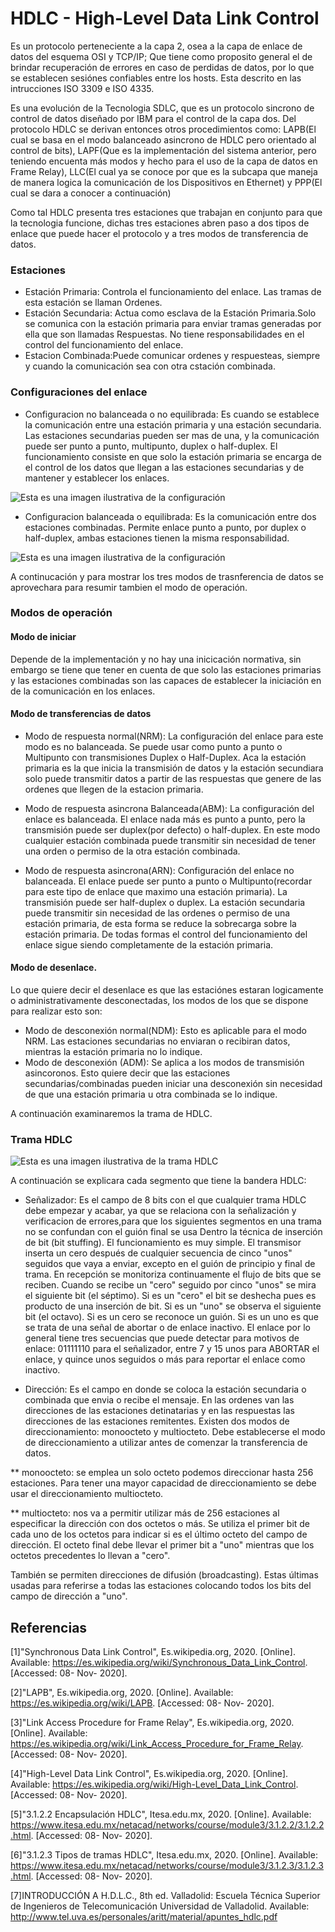 # HDLC - High-Level Data Link Control
Es un protocolo perteneciente a la capa 2, osea a la capa de enlace de datos del esquema OSI y TCP/IP; Que tiene como proposito general el de brindar recuperación de errores en caso de perdidas de datos, por lo que se establecen sesiónes confiables entre los hosts. Esta descrito en las intrucciones ISO 3309 e ISO 4335.

Es una evolución de la Tecnologia SDLC, que es un protocolo sincrono de control de datos diseñado por  IBM para el control de la capa dos. Del protocolo HDLC se derivan entonces otros procedimientos como: LAPB(El cual se basa en el modo balanceado asincrono de HDLC pero orientado al control de bits), LAPF(Que es la implementación del sistema anterior, pero teniendo encuenta más modos y hecho para el uso de la capa de datos en Frame Relay), LLC(El cual ya se conoce por que es la subcapa que maneja de manera logica la comunicación de los Dispositivos en Ethernet) y PPP(El cual se dara a conocer a continuación)

Como tal HDLC presenta tres estaciones que trabajan en conjunto para que la tecnologia funcione, dichas tres estaciones abren paso a dos tipos de enlace que puede hacer el protocolo y a tres modos de transferencia de datos.

### Estaciones
* Estación Primaria: Controla el funcionamiento del enlace. Las tramas de esta estación se llaman Ordenes.
* Estación Secundaria: Actua como esclava de la Estación Primaria.Solo se comunica con la estación primaria para enviar tramas generadas por ella que son llamadas Respuestas. No tiene responsabilidades en el control del funcionamiento del enlace. 
* Estacion Combinada:Puede comunicar ordenes y respuesteas, siempre y cuando la comunicación sea con otra cstación combinada.

### Configuraciones del enlace
* Configuracion no balanceada o no equilibrada: Es cuando se establece la comunicación entre una estación primaria y una estación secundaria. Las estaciones secundarias pueden ser mas de una, y la comunicación puede ser punto a punto, multipunto, duplex o half-duplex. El funcionamiento consiste en que solo la estación primaria se encarga de el control de los datos que llegan a las estaciones secundarias y de mantener y establecer los enlaces.


![Esta es una imagen ilustrativa de la configuración](https://github.com/Saroui/myPublicRepo/blob/master/expoTelematica/Selecci%C3%B3n_018.png)


* Configuracion balanceada o equilibrada: Es la comunicación entre dos estaciones combinadas. Permite enlace punto a punto, por duplex o half-duplex, ambas estaciones tienen la misma responsabilidad.

![Esta es una imagen ilustrativa de la configuración](https://github.com/Saroui/myPublicRepo/blob/master/expoTelematica/Selecci%C3%B3n_019.png)

A continucación y para mostrar los tres modos de trasnferencia de datos se aprovechara para resumir tambien el modo de operación.

### Modos de operación

#### Modo de iniciar

Depende de la implementación y no hay una inicicación normativa, sin embargo se tiene que tener en cuenta de que solo las estaciones primarias y las estaciones combinadas son las capaces de establecer la iniciación en de la comunicación en los enlaces.

#### Modo de transferencias de datos

* Modo de respuesta normal(NRM): La configuración del enlace para este modo es no balanceada. Se puede usar como punto a punto o Multipunto con transmisiones Duplex o Half-Duplex. Aca la estación primaria es la que inicia la transmisión de datos y la estación secundiara solo puede transmitir datos a partir de las respuestas que genere de las ordenes que llegen de la estacion primaria.

* Modo de respuesta asincrona Balanceada(ABM): La configuración del enlace es balanceada.  El enlace nada más es punto a punto, pero la transmisión puede ser duplex(por defecto) o half-duplex. En este modo cualquier estación combinada puede transmitir sin necesidad de tener una orden o permiso de la otra estación combinada.

* Modo de respuesta asincrona(ARN): Configuración del enlace no balanceada. El enlace puede ser punto a punto o Multipunto(recordar para este tipo de enlace que maximo una estación primaria). La transmisión puede ser half-duplex o duplex. La estación secundaria puede transmitir sin necesidad de las ordenes o permiso de una estación primaria, de esta forma se reduce la sobrecarga sobre la estación primaria. De todas formas el control del funcionamiento del enlace sigue siendo completamente de la estación primaria.

#### Modo de desenlace.
Lo que quiere decir el desenlace es que las estaciónes estaran logicamente o administrativamente desconectadas, los modos de los que se dispone para realizar esto son:

* Modo de desconexión normal(NDM): Esto es aplicable para el modo NRM. Las estaciones secundarias no enviaran o recibiran datos, mientras la estación primaria no lo indique.
* Modo de desconexión (ADM): Se aplica a los modos de transmisión asincoronos. Esto quiere decir que las estaciones secundarias/combinadas pueden iniciar una desconexión sin necesidad de que una estación primaria u otra combinada se lo indique.

A continuación examinaremos la trama de HDLC.

### Trama HDLC

![Esta es una imagen ilustrativa de la trama HDLC](https://github.com/Saroui/myPublicRepo/blob/master/expoTelematica/Selecci%C3%B3n_020.png)

A continuación se explicara cada segmento que tiene la bandera HDLC:

* Señalizador:  Es el campo de 8 bits con el que cualquier trama HDLC debe empezar y acabar, ya que se relaciona con la señalización y verificacion  de errores,para que los siguientes segmentos en una trama no se confundan con el guión final se usa Dentro  la  técnica  de  inserción  de  bit  (bit  stuffing).  El  funcionamiento  es  muy  simple.  El  transmisor  inserta  un  cero  después  de  cualquier  secuencia  de  cinco  "unos"  seguidos  que  vaya  a  enviar,  excepto  en  el  guión  de  principio y final de trama. En recepción se monitoriza continuamente el flujo de bits que  se  reciben.  Cuando  se  recibe  un  "cero"  seguido  por  cinco  "unos"  se  mira  el  siguiente bit (el séptimo). Si es un "cero" el bit se deshecha pues es producto de una inserción de bit. Si es un "uno" se observa el siguiente bit (el octavo). Si es un cero se  reconoce  un  guión.  Si  es  un  uno  es  que  se  trata  de  una  señal  de  abortar  o  de  enlace inactivo. El enlace por lo general tiene tres secuencias que puede detectar para motivos de enlace: 01111110 para el señalizador, entre 7 y 15 unos para ABORTAR el enlace, y quince unos seguidos o más para reportar el enlace como inactivo.

* Dirección: Es el campo en donde se coloca la estación secundaria o combinada que envia o recibe el mensaje. En las ordenes van las direcciones de las estaciones detinatarias y en las respuestas las direcciones de las estaciones remitentes. Existen dos modos de direccionamiento: monoocteto y multiocteto. Debe establecerse el modo de direccionamiento a utilizar antes de comenzar la transferencia de datos. 

** monoocteto:  se  emplea  un  solo  octeto  podemos  direccionar  hasta  256  estaciones.  Para    tener    una    mayor    capacidad    de    direccionamiento    se    debe    usar    el    direccionamiento multiocteto. 

** multiocteto:  nos  va  a  permitir  utilizar  más  de  256  estaciones  al  especificar  la  dirección con dos octetos o más. Se utiliza el primer bit de cada uno de los octetos para indicar si es el último octeto del campo de dirección. El octeto final debe llevar el primer bit a "uno" mientras que los octetos precedentes lo llevan a "cero". 

También se permiten direcciones de difusión (broadcasting). Estas últimas usadas para referirse a todas las estaciones colocando todos los bits del campo de dirección a "uno". 





## Referencias
[1]"Synchronous Data Link Control", Es.wikipedia.org, 2020. [Online]. Available: https://es.wikipedia.org/wiki/Synchronous_Data_Link_Control. [Accessed: 08- Nov- 2020].

[2]"LAPB", Es.wikipedia.org, 2020. [Online]. Available: https://es.wikipedia.org/wiki/LAPB. [Accessed: 08- Nov- 2020].

[3]"Link Access Procedure for Frame Relay", Es.wikipedia.org, 2020. [Online]. Available: https://es.wikipedia.org/wiki/Link_Access_Procedure_for_Frame_Relay. [Accessed: 08- Nov- 2020].

[4]"High-Level Data Link Control", Es.wikipedia.org, 2020. [Online]. Available: https://es.wikipedia.org/wiki/High-Level_Data_Link_Control. [Accessed: 08- Nov- 2020].

[5]"3.1.2.2 Encapsulación HDLC", Itesa.edu.mx, 2020. [Online]. Available: https://www.itesa.edu.mx/netacad/networks/course/module3/3.1.2.2/3.1.2.2.html. [Accessed: 08- Nov- 2020].

[6]"3.1.2.3 Tipos de tramas HDLC", Itesa.edu.mx, 2020. [Online]. Available: https://www.itesa.edu.mx/netacad/networks/course/module3/3.1.2.3/3.1.2.3.html. [Accessed: 08- Nov- 2020].

[7]INTRODUCCIÓN A H.D.L.C., 8th ed. Valladolid: Escuela Técnica Superior de Ingenieros de Telecomunicación Universidad de Valladolid. Available: http://www.tel.uva.es/personales/aritt/material/apuntes_hdlc.pdf
